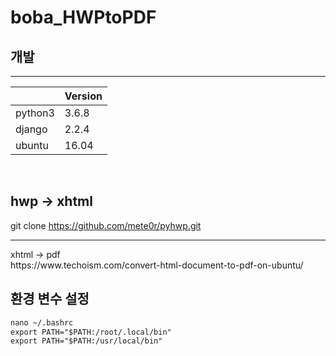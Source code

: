 # boba_HWPtoPDF

## 개발 
------------------------------------------------------------------------------------------------------------------------------------------
||       Version    |      
|---| --------------------- |
|python3|      3.6.8     |  
|django|     2.2.4      |  
|ubuntu|     16.04      |   

<br>

## hwp -> xhtml
git clone https://github.com/mete0r/pyhwp.git
<br>
<hr>
xhtml -> pdf<br>
https://www.techoism.com/convert-html-document-to-pdf-on-ubuntu/

<br>

## 환경 변수 설정
[//]: # ({x-version-update-start:google-cloud-bom:released})
```xml
nano ~/.bashrc
export PATH="$PATH:/root/.local/bin"
export PATH="$PATH:/usr/local/bin"
```
